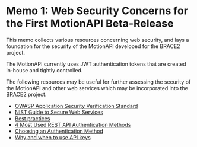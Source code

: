 # Memo 1: Web Security Concerns for the First MotionAPI Beta-Release

This memo collects various resources concerning web security, and
lays a foundation for the security of the MotionAPI developed for the
BRACE2 project.

The MotionAPI currently uses JWT authentication tokens that are created
in-house and tightly controlled.

The following resources may be useful for further assessing the security
of the MotionAPI and other web services which may be incorporated into 
the BRACE2 project.

- [OWASP Application Security Verification Standard](https://owasp.org/www-project-application-security-verification-standard/)
- [NIST Guide to Secure Web Services](https://nvlpubs.nist.gov/nistpubs/Legacy/SP/nistspecialpublication800-95.pdf)
- [Best practices](https://support.google.com/googleapi/answer/6310037?hl=en)
- [4 Most Used REST API Authentication Methods](https://blog.restcase.com/4-most-used-rest-api-authentication-methods/)
- [Choosing an Authentication Method](https://cloud.google.com/endpoints/docs/openapi/authentication-method)
- [Why and when to use API keys](https://cloud.google.com/endpoints/docs/openapi/when-why-api-key)
